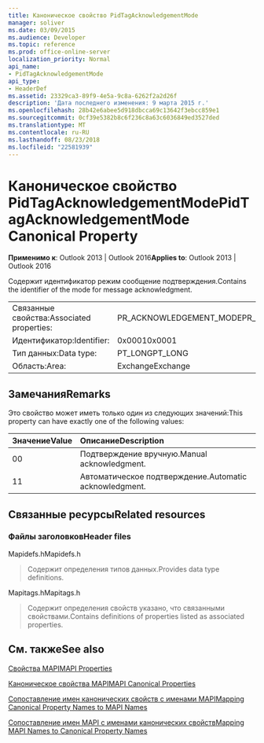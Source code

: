 ```yaml
---
title: Каноническое свойство PidTagAcknowledgementMode
manager: soliver
ms.date: 03/09/2015
ms.audience: Developer
ms.topic: reference
ms.prod: office-online-server
localization_priority: Normal
api_name:
- PidTagAcknowledgementMode
api_type:
- HeaderDef
ms.assetid: 23329ca3-89f9-4e5a-9c8a-6262f2a2d26f
description: 'Дата последнего изменения: 9 марта 2015 г.'
ms.openlocfilehash: 28b42e6abee5d918dbcca69c13642f3ebcc859e1
ms.sourcegitcommit: 0cf39e5382b8c6f236c8a63c6036849ed3527ded
ms.translationtype: MT
ms.contentlocale: ru-RU
ms.lasthandoff: 08/23/2018
ms.locfileid: "22581939"
---
```

# <a name="pidtagacknowledgementmode-canonical-property"></a><span data-ttu-id="f60f6-103">Каноническое свойство PidTagAcknowledgementMode</span><span class="sxs-lookup"><span data-stu-id="f60f6-103">PidTagAcknowledgementMode Canonical Property</span></span>

  
  
<span data-ttu-id="f60f6-104">**Применимо к**: Outlook 2013 | Outlook 2016</span><span class="sxs-lookup"><span data-stu-id="f60f6-104">**Applies to**: Outlook 2013 | Outlook 2016</span></span> 
  
<span data-ttu-id="f60f6-105">Содержит идентификатор режим сообщение подтверждения.</span><span class="sxs-lookup"><span data-stu-id="f60f6-105">Contains the identifier of the mode for message acknowledgment.</span></span>
  
|||
|:-----|:-----|
|<span data-ttu-id="f60f6-106">Связанные свойства:</span><span class="sxs-lookup"><span data-stu-id="f60f6-106">Associated properties:</span></span>  <br/> |<span data-ttu-id="f60f6-107">PR_ACKNOWLEDGEMENT_MODE</span><span class="sxs-lookup"><span data-stu-id="f60f6-107">PR_ACKNOWLEDGEMENT_MODE</span></span>  <br/> |
|<span data-ttu-id="f60f6-108">Идентификатор:</span><span class="sxs-lookup"><span data-stu-id="f60f6-108">Identifier:</span></span>  <br/> |<span data-ttu-id="f60f6-109">0x0001</span><span class="sxs-lookup"><span data-stu-id="f60f6-109">0x0001</span></span>  <br/> |
|<span data-ttu-id="f60f6-110">Тип данных:</span><span class="sxs-lookup"><span data-stu-id="f60f6-110">Data type:</span></span>  <br/> |<span data-ttu-id="f60f6-111">PT_LONG</span><span class="sxs-lookup"><span data-stu-id="f60f6-111">PT_LONG</span></span>  <br/> |
|<span data-ttu-id="f60f6-112">Область:</span><span class="sxs-lookup"><span data-stu-id="f60f6-112">Area:</span></span>  <br/> |<span data-ttu-id="f60f6-113">Exchange</span><span class="sxs-lookup"><span data-stu-id="f60f6-113">Exchange</span></span>  <br/> |
   
## <a name="remarks"></a><span data-ttu-id="f60f6-114">Замечания</span><span class="sxs-lookup"><span data-stu-id="f60f6-114">Remarks</span></span>

<span data-ttu-id="f60f6-115">Это свойство может иметь только один из следующих значений:</span><span class="sxs-lookup"><span data-stu-id="f60f6-115">This property can have exactly one of the following values:</span></span>
  
|<span data-ttu-id="f60f6-116">**Значение**</span><span class="sxs-lookup"><span data-stu-id="f60f6-116">**Value**</span></span>|<span data-ttu-id="f60f6-117">**Описание**</span><span class="sxs-lookup"><span data-stu-id="f60f6-117">**Description**</span></span>|
|:-----|:-----|
|<span data-ttu-id="f60f6-118">0</span><span class="sxs-lookup"><span data-stu-id="f60f6-118">0</span></span>  <br/> |<span data-ttu-id="f60f6-119">Подтверждение вручную.</span><span class="sxs-lookup"><span data-stu-id="f60f6-119">Manual acknowledgment.</span></span>  <br/> |
|<span data-ttu-id="f60f6-120">1</span><span class="sxs-lookup"><span data-stu-id="f60f6-120">1</span></span>  <br/> |<span data-ttu-id="f60f6-121">Автоматическое подтверждение.</span><span class="sxs-lookup"><span data-stu-id="f60f6-121">Automatic acknowledgment.</span></span>  <br/> |
   
## <a name="related-resources"></a><span data-ttu-id="f60f6-122">Связанные ресурсы</span><span class="sxs-lookup"><span data-stu-id="f60f6-122">Related resources</span></span>

### <a name="header-files"></a><span data-ttu-id="f60f6-123">Файлы заголовков</span><span class="sxs-lookup"><span data-stu-id="f60f6-123">Header files</span></span>

<span data-ttu-id="f60f6-124">Mapidefs.h</span><span class="sxs-lookup"><span data-stu-id="f60f6-124">Mapidefs.h</span></span>
  
> <span data-ttu-id="f60f6-125">Содержит определения типов данных.</span><span class="sxs-lookup"><span data-stu-id="f60f6-125">Provides data type definitions.</span></span>
    
<span data-ttu-id="f60f6-126">Mapitags.h</span><span class="sxs-lookup"><span data-stu-id="f60f6-126">Mapitags.h</span></span>
  
> <span data-ttu-id="f60f6-127">Содержит определения свойств указано, что связанными свойствами.</span><span class="sxs-lookup"><span data-stu-id="f60f6-127">Contains definitions of properties listed as associated properties.</span></span>
    
## <a name="see-also"></a><span data-ttu-id="f60f6-128">См. также</span><span class="sxs-lookup"><span data-stu-id="f60f6-128">See also</span></span>



[<span data-ttu-id="f60f6-129">Свойства MAPI</span><span class="sxs-lookup"><span data-stu-id="f60f6-129">MAPI Properties</span></span>](mapi-properties.md)
  
[<span data-ttu-id="f60f6-130">Каноническое свойства MAPI</span><span class="sxs-lookup"><span data-stu-id="f60f6-130">MAPI Canonical Properties</span></span>](mapi-canonical-properties.md)
  
[<span data-ttu-id="f60f6-131">Сопоставление имен канонических свойств с именами MAPI</span><span class="sxs-lookup"><span data-stu-id="f60f6-131">Mapping Canonical Property Names to MAPI Names</span></span>](mapping-canonical-property-names-to-mapi-names.md)
  
[<span data-ttu-id="f60f6-132">Сопоставление имен MAPI с именами канонических свойств</span><span class="sxs-lookup"><span data-stu-id="f60f6-132">Mapping MAPI Names to Canonical Property Names</span></span>](mapping-mapi-names-to-canonical-property-names.md)

